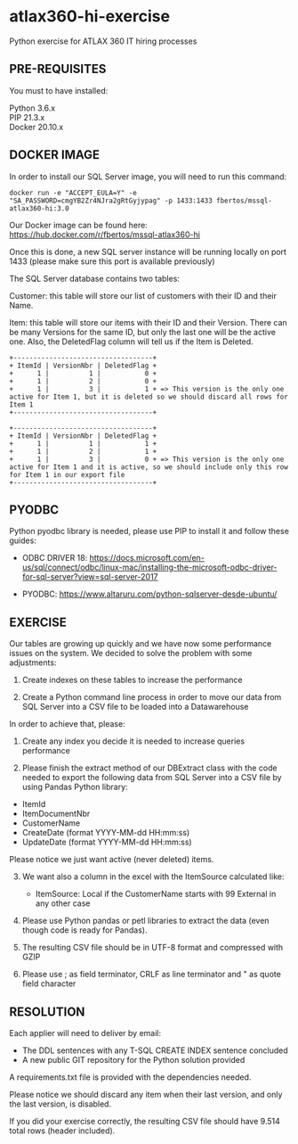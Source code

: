 # atlax360-hi-exercise

Python exercise for ATLAX 360 IT hiring processes


PRE-REQUISITES
--------------

You must to have installed:

Python 3.6.x
<br>
PIP 21.3.x
<br>
Docker 20.10.x




DOCKER IMAGE
------------

In order to install our SQL Server image, you will need to run this command:

```
docker run -e "ACCEPT_EULA=Y" -e "SA_PASSWORD=cmgYB2Zr4NJra2gRtGyjypag" -p 1433:1433 fbertos/mssql-atlax360-hi:3.0
```

Our Docker image can be found here:
https://hub.docker.com/r/fbertos/mssql-atlax360-hi

Once this is done, a new SQL server instance will be running locally on port 1433 (please make sure this port is available previously)


The SQL Server database contains two tables:

Customer: this table will store our list of customers with their ID and their Name.

Item: this table will store our items with their ID and their Version. There can be many Versions for the same ID, but only the last one will be the active one.
      Also, the DeletedFlag column will tell us if the Item is Deleted.
```
+-----------------------------------+
+ ItemId | VersionNbr | DeletedFlag +
+      1 |          1 |           0 +
+      1 |          2 |           0 + 
+      1 |          3 |           1 + => This version is the only one active for Item 1, but it is deleted so we should discard all rows for Item 1
+-----------------------------------+
```

```
+-----------------------------------+
+ ItemId | VersionNbr | DeletedFlag +
+      1 |          1 |           1 +
+      1 |          2 |           1 + 
+      1 |          3 |           0 + => This version is the only one active for Item 1 and it is active, so we should include only this row for Item 1 in our export file
+-----------------------------------+
```



PYODBC
------

Python pyodbc library is needed, please use PIP to install it and follow these guides:

- ODBC DRIVER 18: https://docs.microsoft.com/en-us/sql/connect/odbc/linux-mac/installing-the-microsoft-odbc-driver-for-sql-server?view=sql-server-2017

- PYODBC: https://www.altaruru.com/python-sqlserver-desde-ubuntu/



EXERCISE
--------

Our tables are growing up quickly and we have now some performance issues on the system. We decided to solve the problem with some adjustments:

1. Create indexes on these tables to increase the performance

2. Create a Python command line process in order to move our data from SQL Server into a CSV file to be loaded into a Datawarehouse


In order to achieve that, please:

1. Create any index you decide it is needed to increase queries performance

2. Please finish the extract method of our DBExtract class with the code needed to export the following data from SQL Server into a CSV file by using Pandas Python library:
  - ItemId
  - ItemDocumentNbr
  - CustomerName
  - CreateDate (format YYYY-MM-dd HH:mm:ss)
  - UpdateDate (format YYYY-MM-dd HH:mm:ss)

Please notice we just want active (never deleted) items. 

3. We want also a column in the excel with the ItemSource calculated like:
   - ItemSource: Local if the CustomerName starts with 99
                 External in any other case

4. Please use Python pandas or petl libraries to extract the data (even though code is ready for Pandas).

5. The resulting CSV file should be in UTF-8 format and compressed with GZIP

6. Please use ; as field terminator, CRLF as line terminator and " as quote field character



RESOLUTION
----------

Each applier will need to deliver by email:
  - The DDL sentences with any T-SQL CREATE INDEX sentence concluded
  - A new public GIT repository for the Python solution provided

A requirements.txt file is provided with the dependencies needed.

Please notice we should discard any item when their last version, and only the last version, is disabled.

If you did your exercise correctly, the resulting CSV file should have 9.514 total rows (header included).



